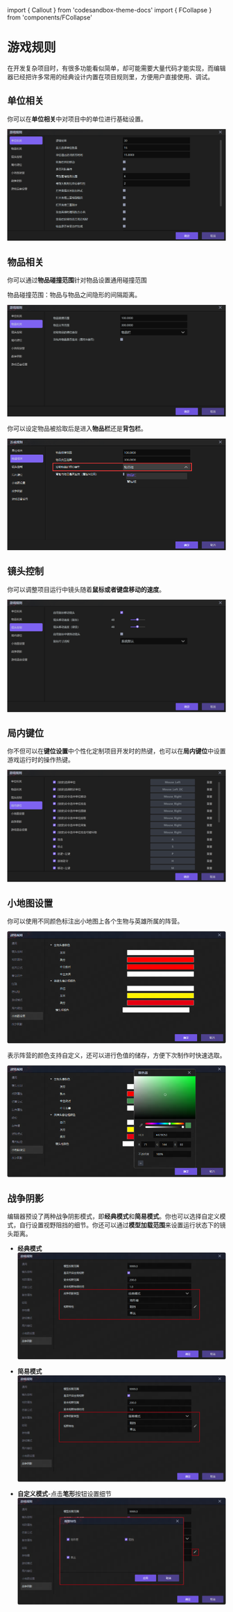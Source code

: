 import { Callout } from 'codesandbox-theme-docs'
import { FCollapse } from 'components/FCollapse'

# 游戏规则

在开发复杂项目时，有很多功能看似简单，却可能需要大量代码才能实现，而编辑器已经把许多常用的经典设计内置在项目规则里，方便用户直接使用、调试。

## 单位相关

你可以在**单位相关**中对项目中的单位进行基础设置。

![P14-0](./img/P14-0.png)

## 物品相关

你可以通过**物品碰撞范围**针对物品设置通用碰撞范围

<Callout type="info"> 
物品碰撞范围：物品与物品之间隐形的间隔距离。 
</Callout>

![P14](./img/P14.png)

你可以设定物品被拾取后是进入**物品栏**还是**背包栏**。

![P17](./img/P17.png)

## 镜头控制

你可以调整项目运行中镜头随着**鼠标或者键盘移动的速度**。

![P18](./img/P18.png)

## 局内键位

你不但可以在**键位设置**中个性化定制项目开发时的热键，也可以在**局内键位**中设置游戏运行时的操作热键。

![P27](./img/P27.png)

## 小地图设置

你可以使用不同颜色标注出小地图上各个生物与英雄所属的阵营。

![P29](./img/P29.png)

表示阵营的颜色支持自定义，还可以进行色值的储存，方便下次制作时快速选取。

![P30](./img/P30.png)

## 战争阴影

编辑器预设了两种战争阴影模式，即**经典模式**和**简易模式**。你也可以选择自定义模式，自行设置视野阻挡的细节。你还可以通过**模型加载范围**来设置运行状态下的镜头距离。

- **经典模式**  
![P31](./img/P31.png)

- **简易模式**  
![P32](./img/P32.png)

- **自定义模式**-点击**笔形**按钮设置细节
![P33](./img/P33.png)

